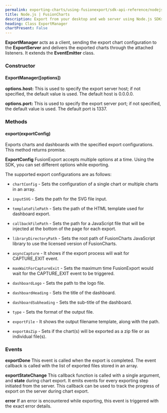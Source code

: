 ```yaml
---
permalink: exporting-charts/using-fusionexport/sdk-api-reference/nodejs.html
title: Node.js | FusionCharts
description: Export from your desktop and web server using Node.js SDKs. A complete list of API reference.
heading: Class ExportManager
chartPresent: False
---
```


__ExportManager__ acts as a client, sending the export chart configuration to the __ExportServer__ and delivers the exported charts through the attached listeners. It extends the __EventEmitter__ class.

### Constructor

#### ExportManager([options])

**options.host:** This is used to specify the export server host; if not specified, the default value is used. The default host is 0.0.0.0.

**options.port:** This is used to specify the export server port; if not specified, the default value is used. The default port is 1337.

### Methods

#### export(exportConfig)

Exports charts and dashboards with the specified export configurations. This method returns promise.

**ExportConfig**
FusionExport accepts multiple options at a time. Using the SDK, you can set different options while exporting.

The supported export configurations are as follows: 

* `chartConfig` - Sets the configuration of a single chart or multiple charts in an array.

* `inputSVG` - Sets the path for the SVG file input.

* `templateFilePath` - Sets the path of the HTML template used for dashboard export.

* `callbackFilePath` - Sets the path for a JavaScript file that will be injected at the bottom of the page for each export.

* `libraryDirectoryPath` - Sets the root path of FusionCharts JavaScript library to use the licensed version of FusionCharts.

* `asyncCapture` - It shows if the export process will wait for CAPTURE_EXIT event.

* `maxWaitForCaptureExit` - Sets the maximum time FusionExport would wait for the CAPTURE_EXIT event to be triggered.

* `dashboardLogo` - Sets the path to the logo file.

* `dashboardHeading` - Sets the title of the dashboard.

* `dashboardSubheading` - Sets the sub-title of the dashboard.

* `type` - Sets the format of the output file.

* `exportFile` - It shows the output filename template, along with the path.

* `exportAsZip` - Sets if the chart(s) will be exported as a zip file or as individual file(s).

### Events

**exportDone**
This event is called when the export is completed. The event callback is called with the list of exported files stored in an array.

**exportStateChange**
This callback function is called with a single argument, and __state__ during chart export. It emits events for every exporting step initiated from the server. This callback can be used to track the progress of export on the server during chart export.

**error**
If an error is encountered while exporting, this event is triggered with the exact error details.
